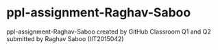 # ppl-assignment-Raghav-Saboo
ppl-assignment-Raghav-Saboo created by GitHub Classroom
Q1 and Q2 submitted by Raghav Saboo (IIT2015042)
